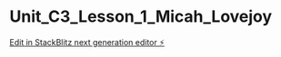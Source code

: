 # Unit_C3_Lesson_1_Micah_Lovejoy

[Edit in StackBlitz next generation editor ⚡️](https://stackblitz.com/~/github.com/MicahL12/Unit_C3_Lesson_1_Micah_Lovejoy)
